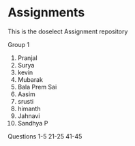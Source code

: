 # Assignments
This is the doselect Assignment repository


Group 1
1. Pranjal 
2. Surya
3. kevin
4. Mubarak
5. Bala Prem Sai
6. Aasim
7. srusti
8. himanth
9. Jahnavi
10. Sandhya P

Questions
1-5
21-25
41-45
